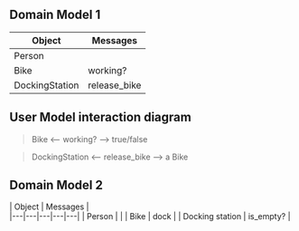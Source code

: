 
## Domain Model 1

| Object  | Messages  |   
|---|---|
| Person  |  |
|  Bike | working? |
| DockingStation | release_bike |

## User Model interaction diagram  

> Bike <-- working? --> true/false

> DockingStation <-- release_bike --> a Bike

## Domain Model 2

| Object  | Messages  |   
|---|---|---|---|---|
| Person  |  |
|  Bike | dock |
|  Docking station | is_empty? |
